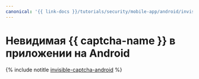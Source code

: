 ```yaml
---
canonical: '{{ link-docs }}/tutorials/security/mobile-app/android/invisible-captcha-android'
---
```


# Невидимая {{ captcha-name }} в приложении на Android

{% include notitle [invisible-captcha-android](../../../../_tutorials/security/invisible-captcha-android.md) %}